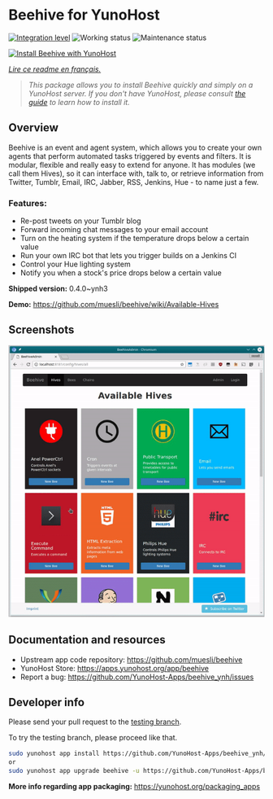 <!--
N.B.: This README was automatically generated by https://github.com/YunoHost/apps/tree/master/tools/README-generator
It shall NOT be edited by hand.
-->

# Beehive for YunoHost

[![Integration level](https://dash.yunohost.org/integration/beehive.svg)](https://dash.yunohost.org/appci/app/beehive) ![Working status](https://ci-apps.yunohost.org/ci/badges/beehive.status.svg) ![Maintenance status](https://ci-apps.yunohost.org/ci/badges/beehive.maintain.svg)

[![Install Beehive with YunoHost](https://install-app.yunohost.org/install-with-yunohost.svg)](https://install-app.yunohost.org/?app=beehive)

*[Lire ce readme en français.](./README_fr.md)*

> *This package allows you to install Beehive quickly and simply on a YunoHost server.
If you don't have YunoHost, please consult [the guide](https://yunohost.org/#/install) to learn how to install it.*

## Overview

Beehive is an event and agent system, which allows you to create your own agents that perform automated tasks triggered by events and filters. It is modular, flexible and really easy to extend for anyone. It has modules (we call them Hives), so it can interface with, talk to, or retrieve information from Twitter, Tumblr, Email, IRC, Jabber, RSS, Jenkins, Hue - to name just a few. 

### Features:

- Re-post tweets on your Tumblr blog
- Forward incoming chat messages to your email account
- Turn on the heating system if the temperature drops below a certain value
- Run your own IRC bot that lets you trigger builds on a Jenkins CI
- Control your Hue lighting system
- Notify you when a stock's price drops below a certain value


**Shipped version:** 0.4.0~ynh3

**Demo:** https://github.com/muesli/beehive/wiki/Available-Hives

## Screenshots

![Screenshot of Beehive](./doc/screenshots/screenshot1.gif)

## Documentation and resources

* Upstream app code repository: <https://github.com/muesli/beehive>
* YunoHost Store: <https://apps.yunohost.org/app/beehive>
* Report a bug: <https://github.com/YunoHost-Apps/beehive_ynh/issues>

## Developer info

Please send your pull request to the [testing branch](https://github.com/YunoHost-Apps/beehive_ynh/tree/testing).

To try the testing branch, please proceed like that.

``` bash
sudo yunohost app install https://github.com/YunoHost-Apps/beehive_ynh/tree/testing --debug
or
sudo yunohost app upgrade beehive -u https://github.com/YunoHost-Apps/beehive_ynh/tree/testing --debug
```

**More info regarding app packaging:** <https://yunohost.org/packaging_apps>
